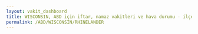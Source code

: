 ```yaml
---
layout: vakit_dashboard
title: WISCONSIN, ABD için iftar, namaz vakitleri ve hava durumu - ilçe/eyalet seç
permalink: /ABD/WISCONSIN/RHINELANDER
---
```


<script type="text/javascript">
  var GLOBAL_COUNTRY = 'ABD';
  var GLOBAL_CITY = 'WISCONSIN';
  var GLOBAL_STATE = 'RHINELANDER';
  var lat = 72;
  var lon = 21;
</script>
